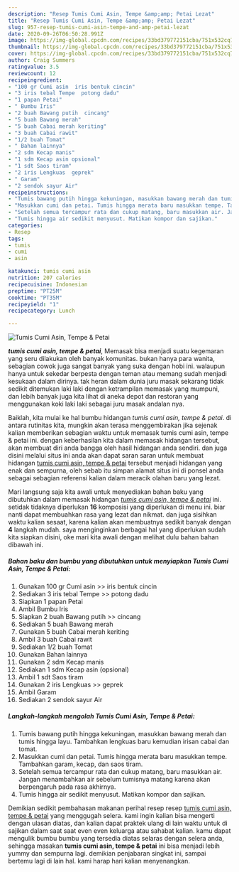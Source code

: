 ```yaml
---
description: "Resep Tumis Cumi Asin, Tempe &amp;amp; Petai Lezat"
title: "Resep Tumis Cumi Asin, Tempe &amp;amp; Petai Lezat"
slug: 957-resep-tumis-cumi-asin-tempe-and-amp-petai-lezat
date: 2020-09-26T06:50:28.991Z
image: https://img-global.cpcdn.com/recipes/33bd379772151cba/751x532cq70/tumis-cumi-asin-tempe-petai-foto-resep-utama.jpg
thumbnail: https://img-global.cpcdn.com/recipes/33bd379772151cba/751x532cq70/tumis-cumi-asin-tempe-petai-foto-resep-utama.jpg
cover: https://img-global.cpcdn.com/recipes/33bd379772151cba/751x532cq70/tumis-cumi-asin-tempe-petai-foto-resep-utama.jpg
author: Craig Summers
ratingvalue: 3.5
reviewcount: 12
recipeingredient:
- "100 gr Cumi asin  iris bentuk cincin"
- "3 iris tebal Tempe  potong dadu"
- "1 papan Petai"
- " Bumbu Iris"
- "2 buah Bawang putih  cincang"
- "5 buah Bawang merah"
- "5 buah Cabai merah keriting"
- "3 buah Cabai rawit"
- "1/2 buah Tomat"
- " Bahan lainnya"
- "2 sdm Kecap manis"
- "1 sdm Kecap asin opsional"
- "1 sdt Saos tiram"
- "2 iris Lengkuas  geprek"
- " Garam"
- "2 sendok sayur Air"
recipeinstructions:
- "Tumis bawang putih hingga kekuningan, masukkan bawang merah dan tumis hingga layu. Tambahkan lengkuas baru kemudian irisan cabai dan tomat."
- "Masukkan cumi dan petai. Tumis hingga merata baru masukkan tempe. Tambahkan garam, kecap, dan saos tiram."
- "Setelah semua tercampur rata dan cukup matang, baru masukkan air. Jangan menambahkan air sebelum tumisnya matang karena akan berpengaruh pada rasa akhirnya."
- "Tumis hingga air sedikit menyusut. Matikan kompor dan sajikan."
categories:
- Resep
tags:
- tumis
- cumi
- asin

katakunci: tumis cumi asin 
nutrition: 207 calories
recipecuisine: Indonesian
preptime: "PT25M"
cooktime: "PT35M"
recipeyield: "1"
recipecategory: Lunch

---
```



![Tumis Cumi Asin, Tempe &amp; Petai](https://img-global.cpcdn.com/recipes/33bd379772151cba/751x532cq70/tumis-cumi-asin-tempe-petai-foto-resep-utama.jpg)

<b><i>tumis cumi asin, tempe &amp; petai</i></b>, Memasak bisa menjadi suatu kegemaran yang seru dilakukan oleh banyak komunitas. bukan hanya para wanita, sebagian cowok juga sangat banyak yang suka dengan hobi ini. walaupun hanya untuk sekedar berpesta dengan teman atau memang sudah menjadi kesukaan dalam dirinya. tak heran dalam dunia juru masak sekarang tidak sedikit ditemukan laki laki dengan ketrampilan memasak yang mumpuni, dan lebih banyak juga kita lihat di aneka depot dan restoran yang menggunakan koki laki laki sebagai juru masak andalan nya.



Baiklah, kita mulai ke hal bumbu hidangan <i>tumis cumi asin, tempe &amp; petai</i>. di antara rutinitas kita, mungkin akan terasa menggembirakan jika sejenak kalian memberikan sebagian waktu untuk memasak tumis cumi asin, tempe &amp; petai ini. dengan keberhasilan kita dalam memasak hidangan tersebut, akan membuat diri anda bangga oleh hasil hidangan anda sendiri. dan juga disini melalui situs ini anda akan dapat saran saran untuk membuat hidangan <u>tumis cumi asin, tempe &amp; petai</u> tersebut menjadi hidangan yang enak dan sempurna, oleh sebab itu simpan alamat situs ini di ponsel anda sebagai sebagian referensi kalian dalam meracik olahan baru yang lezat.


Mari langsung saja kita awali untuk menyediakan bahan baku yang dibutuhkan dalam memasak hidangan <u><i>tumis cumi asin, tempe &amp; petai</i></u> ini. setidak tidaknya diperlukan <b>16</b> komposisi yang diperlukan di menu ini. biar nanti dapat membuahkan rasa yang lezat dan nikmat. dan juga sisihkan waktu kalian sesaat, karena kalian akan membuatnya sedikit banyak dengan <b>4</b> langkah mudah. saya menginginkan berbagai hal yang diperlukan sudah kita siapkan disini, oke mari kita awali dengan melihat dulu bahan bahan dibawah ini.

<!--inarticleads1-->

##### Bahan baku dan bumbu yang dibutuhkan untuk menyiapkan Tumis Cumi Asin, Tempe &amp; Petai:

1. Gunakan 100 gr Cumi asin &gt;&gt; iris bentuk cincin
1. Sediakan 3 iris tebal Tempe &gt;&gt; potong dadu
1. Siapkan 1 papan Petai
1. Ambil  Bumbu Iris
1. Siapkan 2 buah Bawang putih &gt;&gt; cincang
1. Sediakan 5 buah Bawang merah
1. Gunakan 5 buah Cabai merah keriting
1. Ambil 3 buah Cabai rawit
1. Sediakan 1/2 buah Tomat
1. Gunakan  Bahan lainnya
1. Gunakan 2 sdm Kecap manis
1. Sediakan 1 sdm Kecap asin (opsional)
1. Ambil 1 sdt Saos tiram
1. Gunakan 2 iris Lengkuas &gt;&gt; geprek
1. Ambil  Garam
1. Sediakan 2 sendok sayur Air




<!--inarticleads2-->

##### Langkah-langkah mengolah Tumis Cumi Asin, Tempe &amp; Petai:

1. Tumis bawang putih hingga kekuningan, masukkan bawang merah dan tumis hingga layu. Tambahkan lengkuas baru kemudian irisan cabai dan tomat.
1. Masukkan cumi dan petai. Tumis hingga merata baru masukkan tempe. Tambahkan garam, kecap, dan saos tiram.
1. Setelah semua tercampur rata dan cukup matang, baru masukkan air. Jangan menambahkan air sebelum tumisnya matang karena akan berpengaruh pada rasa akhirnya.
1. Tumis hingga air sedikit menyusut. Matikan kompor dan sajikan.




Demikian sedikit pembahasan makanan perihal resep resep <u>tumis cumi asin, tempe &amp; petai</u> yang menggugah selera. kami ingin kalian bisa mengerti dengan ulasan diatas, dan kalian dapat praktek ulang di lain waktu untuk di sajikan dalam saat saat even even keluarga atau sahabat kalian. kamu dapat mengulik bumbu bumbu yang tersedia diatas selaras dengan selera anda, sehingga masakan <b>tumis cumi asin, tempe &amp; petai</b> ini bisa menjadi lebih yummy dan sempurna lagi. demikian penjabaran singkat ini, sampai bertemu lagi di lain hal. kami harap hari kalian menyenangkan.
